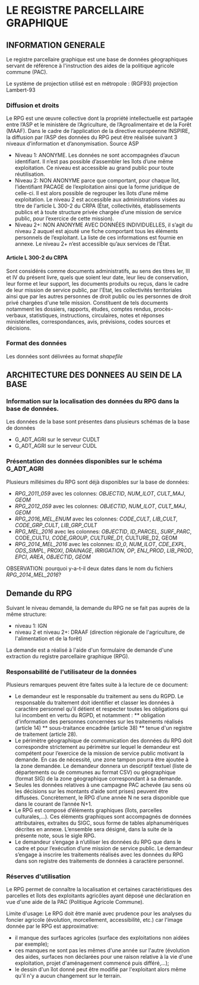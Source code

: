 # LE REGISTRE PARCELLAIRE GRAPHIQUE

## INFORMATION GENERALE

Le registre parcellaire graphique est une base de données géographiques servant de référence à l'instruction des aides de la politique agricole commune (PAC).

Le système de projection utilisé est en métropole : (RGF93) projection Lambert-93

### Diffusion et droits

Le RPG est une œuvre collective dont la propriété intellectuelle est partagée entre l’ASP et le ministère de l’Agriculture, de l’Agroalimentaire et de la Forêt (MAAF). Dans le cadre de l’application de la directive européenne INSPIRE, la diffusion par l’ASP des données du RPG peut être réalisée suivant 3 niveaux d’information et d’anonymisation. Source ASP

* Niveau 1: ANONYME. Les données ne sont accompagnées d’aucun identifiant. Il n’est pas
possible d’assembler les îlots d’une même exploitation. Ce niveau est accessible au grand
public pour toute réutilisation.
* Niveau 2: NON ANONYME parce que comportant, pour chaque îlot, l’identifiant PACAGE de
l’exploitation ainsi que la forme juridique de celle-ci. Il est alors possible de regrouper les îlots d’une même exploitation. Le niveau 2 est accessible aux administrations visées au titre de
l'article L 300-2 du CRPA (État, collectivités, établissements publics et à toute structure privée chargée d’une mission de service public, pour l’exercice de cette mission).
* Niveau 2+: NON ANONYME AVEC DONNÉES INDIVIDUELLES, il s’agit du niveau 2 auquel
est ajouté une fiche comportant tous les éléments personnels de l’exploitant. La liste de ces
informations est fournie en annexe. Le niveau 2+ n’est accessible qu’aux services de
l’État.

#### Article L 300-2 du CRPA
Sont considérés comme documents administratifs, au sens des titres Ier, III et IV du présent livre, quels que soient leur date, leur lieu de conservation, leur forme et leur support, les documents produits ou reçus, dans le cadre de leur mission de service public, par l'Etat, les collectivités territoriales ainsi que par les autres personnes de droit public ou les personnes de droit privé chargées d'une telle mission. Constituent de tels documents notamment les dossiers, rapports, études, comptes rendus, procès-verbaux, statistiques, instructions, circulaires, notes et réponses ministérielles, correspondances, avis, prévisions, codes sources et décisions.

### Format des données

Les données sont délivrées au format *shapefile*

## ARCHITECTURE DES DONNEES AU SEIN DE LA BASE

### Information sur la localisation des données du RPG dans la base de données.

Les données de la base sont présentes dans plusieurs schémas de la base de données

* G_ADT_AGRI sur le serveur CUDLT
* G_ADT_AGRI sur le serveur CUDL

### Présentation des données disponibles sur le schéma G_ADT_AGRI

Plusieurs millésimes du RPG sont déjà disponibles sur la base de données:

* *RPG_2011_059* avec les colonnes: _OBJECTID_, _NUM_ILOT_, _CULT_MAJ_, _GEOM_
* *RPG_2012_059* avec les colonnes: _OBJECTID_, _NUM_ILOT_, _CULT_MAJ_, _GEOM_
* *RPG_2016_MEL_ENUM* avec les colonnes: _CODE_CULT_, _LIB_CULT_, _CODE_GRP_CULT_, _LIB_GRP_CULT_
* *RPG_MEL_2016* avec les colonnes: _OBJECTID_, _ID_PARCEL_, _SURF_PARC_, CODE_CULTU, _CODE_GROUP_, _CULTURE_D1_, CULTURE_D2, GEOM
* *RPG_2014_MEL_2016* avec les colonnes: _ID_0_, _NUM_ILOT_, _CDE_EXPL_, _ODS_SIMPL_, _PROXI_, _DRAINAGE_, _IRRIGATION_, _OP_, _ENJ_PROD_, _LIB_PROD_, _EPCI_, _AREA_, _OBJECTID_, _GEOM_

OBSERVATION: pourquoi y-a-t-il deux dates dans le nom du fichiers *RPG_2014_MEL_2016*?

## Demande du RPG

Suivant le niveau demandé, la demande du RPG ne se fait pas auprès de la même structure:
* niveau 1: IGN
* niveau 2 et niveau 2+: DRAAF (direction régionale de l'agriculture, de l'alimentation et de la forêt)

La demande est a réalisé à l'aide d'un formulaire de demande d'une extraction du registre parcellaire graphique (RPG).

### Responsabilité de l'utilisateur de la données

Plusieurs remarques peuvent être faites suite à la lecture de ce document:
* Le demandeur est le responsable du traitement au sens du RGPD. Le responsable du
traitement doit identifier et classer les données à caractère personnel qu’il détient et respecter
toutes les obligations qui lui incombent en vertu du RGPD, et notamment :
** obligation d'information des personnes concernées sur les traitements réalisés (article 14)
** sous-traitance encadrée (article 38)
** tenue d'un registre de traitement (article 28).
* Le périmètre géographique de communication des données du RPG doit correspondre strictement au périmètre sur lequel le demandeur est compétent pour l’exercice de la mission de service public motivant la demande. En cas de nécessité, une zone tampon pourra être ajoutée à la zone demandée. Le demandeur donnera un descriptif textuel (liste de départements ou de communes au format CSV) ou géographique (format SIG) de la zone géographique correspondant à sa demande.
* Seules les données relatives à une campagne PAC achevée (au sens où les décisions sur les
montants d’aide sont prises) peuvent être diffusées. Concrètement, le RPG d’une année N ne
sera disponible que dans le courant de l’année N+1.
* Le RPG est composé d’éléments graphiques (îlots, parcelles culturales,...). Ces éléments
graphiques sont accompagnés de données attributaires, extraites du SIGC, sous forme de
tables alphanumériques décrites en annexe. L’ensemble sera désigné, dans la suite de la
présente note, sous le sigle RPG.
* Le demandeur s’engage à n’utiliser les données du RPG que dans le cadre et pour l’exécution
d’une mission de service public. Le demandeur s’engage à inscrire les traitements réalisés
avec les données du RPG dans son registre des traitements de données à caractère
personnel.

### Réserves d'utilisation

Le RPG permet de connaître la localisation et certaines caractéristiques des parcelles et îlots des exploitants agricôles ayant déposé une déclaration en vue d'une aide de la PAC (Politique Agricole Commune).

Limite d'usage: Le RPG doit être manié avec prudence pour les analyses du foncier agricole (évolution, morcellement, accessibilité, etc.) car l'image donnée par le RPG est approximative:
* il manque des surfaces agricoles (surface des exploitations non aidées par exemple);
* ces manques ne sont pas les mêmes d'une année sur l'autre (évolution des aides, surfaces non déclarées pour une raison relative à la vie d'une exploitation, projet d'aménagement commencé puis différé,...);
* le dessin d'un îlot donné peut être modifié par l'exploitant alors même qu'il n'y a aucun changement sur le terrain.